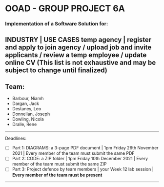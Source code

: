 # OOAD - GROUP PROJECT 6A
### Implementation of a Software Solution for:
**INDUSTRY    | USE CASES**
**temp agency | register and apply to join agency / upload job and invite applicants /  review a temp employee / update online CV**
(This list is not exhaustive and may be subject to change until finalized)
---
## Team:
- Barbour, Niamh
- Dargan, Jack
- Destaney, Leo
- Donnellan, Joseph 
- Dowling, Nicola
- Dralle, Rene
---
Deadlines:
- [ ] Part 1: DIAGRAMS: a 3-page PDF document   |   1pm Friday 26th November 2021  | Every member of the team must submit the same PDF
- [ ] Part 2: CODE: a ZIP folder                |   1pm Friday 10th December 2021  | Every member of the team must submit the same ZIP
- [ ] Part 3: Project defence by team members   |   your Week 12 lab session       | **Every member of the team must be present**
---



